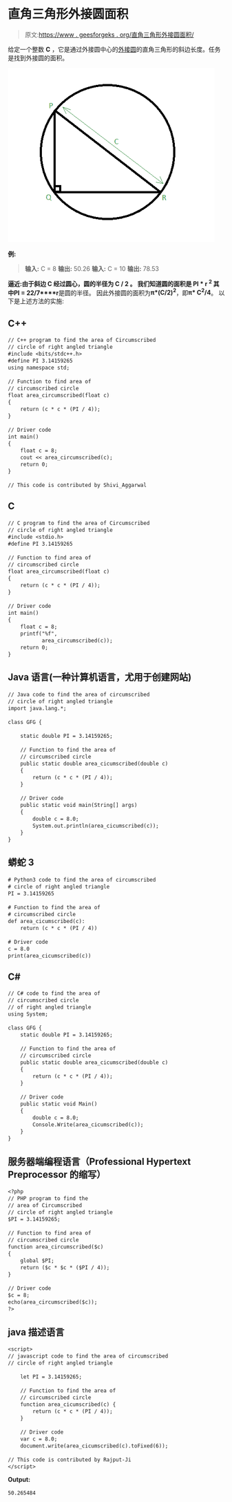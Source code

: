 # 直角三角形外接圆面积

> 原文:[https://www . geesforgeks . org/直角三角形外接圆面积/](https://www.geeksforgeeks.org/area-of-circumcircle-of-a-right-angled-triangle/)

给定一个整数 **C** ，它是通过外接圆中心的[外接圆](https://en.wikipedia.org/wiki/Circumscribed_circle)的直角三角形的斜边长度。任务是找到外接圆的面积。

![](img/ea2d7e706770bad78dc3d59557534dfe.png)

**例:**

> **输入:** C = 8
> **输出:** 50.26
> **输入:** C = 10
> **输出:** 78.53

**逼近:**由于斜边 **C** 经过圆心，圆的半径为 **C / 2** 。
我们知道圆的面积是 **PI * r <sup>2</sup>** 其中**PI = 22/7****r**是圆的半径。
因此外接圆的面积为**π*(C/2)<sup>2</sup>**，即**π* C<sup>2</sup>/4**。
以下是上述方法的实施:

## C++

```
// C++ program to find the area of Circumscribed
// circle of right angled triangle
#include <bits/stdc++.h>
#define PI 3.14159265
using namespace std;

// Function to find area of
// circumscribed circle
float area_circumscribed(float c)
{
    return (c * c * (PI / 4));
}

// Driver code
int main()
{
    float c = 8;
    cout << area_circumscribed(c);
    return 0;
}

// This code is contributed by Shivi_Aggarwal
```

## C

```
// C program to find the area of Circumscribed
// circle of right angled triangle
#include <stdio.h>
#define PI 3.14159265

// Function to find area of
// circumscribed circle
float area_circumscribed(float c)
{
    return (c * c * (PI / 4));
}

// Driver code
int main()
{
    float c = 8;
    printf("%f",
           area_circumscribed(c));
    return 0;
}
```

## Java 语言(一种计算机语言，尤用于创建网站)

```
// Java code to find the area of circumscribed
// circle of right angled triangle
import java.lang.*;

class GFG {

    static double PI = 3.14159265;

    // Function to find the area of
    // circumscribed circle
    public static double area_cicumscribed(double c)
    {
        return (c * c * (PI / 4));
    }

    // Driver code
    public static void main(String[] args)
    {
        double c = 8.0;
        System.out.println(area_cicumscribed(c));
    }
}
```

## 蟒蛇 3

```
# Python3 code to find the area of circumscribed
# circle of right angled triangle
PI = 3.14159265

# Function to find the area of
# circumscribed circle
def area_cicumscribed(c):
    return (c * c * (PI / 4))

# Driver code
c = 8.0
print(area_cicumscribed(c))
```

## C#

```
// C# code to find the area of
// circumscribed circle
// of right angled triangle
using System;

class GFG {
    static double PI = 3.14159265;

    // Function to find the area of
    // circumscribed circle
    public static double area_cicumscribed(double c)
    {
        return (c * c * (PI / 4));
    }

    // Driver code
    public static void Main()
    {
        double c = 8.0;
        Console.Write(area_cicumscribed(c));
    }
}
```

## 服务器端编程语言（Professional Hypertext Preprocessor 的缩写）

```
<?php
// PHP program to find the
// area of Circumscribed
// circle of right angled triangle
$PI = 3.14159265;

// Function to find area of
// circumscribed circle
function area_circumscribed($c)
{
    global $PI;
    return ($c * $c * ($PI / 4));
}

// Driver code
$c = 8;
echo(area_circumscribed($c));
?>
```

## java 描述语言

```
<script>
// javascript code to find the area of circumscribed
// circle of right angled triangle

    let PI = 3.14159265;

    // Function to find the area of
    // circumscribed circle
    function area_cicumscribed(c) {
        return (c * c * (PI / 4));
    }

    // Driver code
    var c = 8.0;
    document.write(area_cicumscribed(c).toFixed(6));

// This code is contributed by Rajput-Ji
</script>
```

**Output:** 

```
50.265484
```